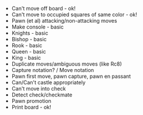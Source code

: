 - Can't move off board - ok!
- Can't move to occupied squares of same color - ok!
- Pawn (et al) attacking/non-attacking moves
- Make console - basic
- Knights - basic
- Bishop - basic
- Rook - basic
- Queen - basic
- King - basic
- Duplicate moves/ambiguous moves (like Rc8)
- Capture notation? / Move notation
- Pawn first move, pawn capture, pawn en passant
- Can/Can't castle appropriately
- Can't move into check
- Detect check/checkmate
- Pawn promotion
- Print board - ok!

